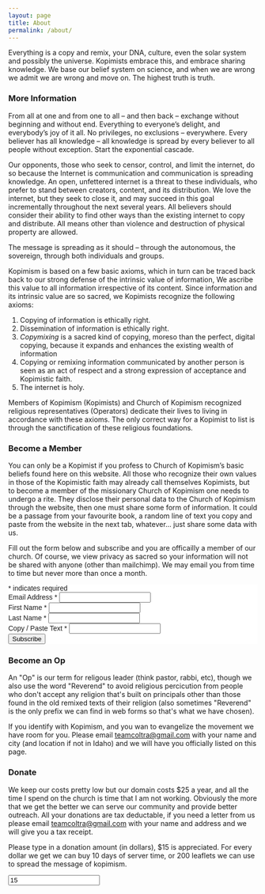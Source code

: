 ```yaml
---
layout: page
title: About
permalink: /about/
---
```


Everything is a copy and remix, your DNA, culture, even the solar system and possibly the universe. Kopimists embrace this, and embrace sharing knowledge. We base our belief system on science, and when we are wrong we admit we are wrong and move on. The highest truth is truth. 

### More Information

From all at one and from one to all – and then back – exchange without beginning and without end. Everything to everyone’s delight, and everybody’s joy of it all. No privileges, no exclusions – everywhere. Every believer has all knowledge – all knowledge is spread by every believer to all people without exception. Start the exponential cascade.

Our opponents, those who seek to censor, control, and limit the internet, do so because the Internet is communication and communication is spreading knowledge. An open, unfettered internet is a threat to these individuals, who prefer to stand between creators, content, and its distribution. We love the internet, but they seek to close it, and may succeed in this goal incrementally throughout the next several years. All believers should consider their ability to find other ways than the existing internet to copy and distribute. All means other than violence and destruction of physical property are allowed.

The message is spreading as it should – through the autonomous, the sovereign, through both individuals and groups.

Kopimism is based on a few basic axioms, which in turn can be traced back back to our strong defense of the intrinsic value of information, We ascribe this value to all information irrespective of its content. Since information and its intrinsic value are so sacred, we Kopimists recognize the following axioms:

<ol>
<li>Copying of information is ethically right.</li>
<li>Dissemination of information is ethically right.</li>
<li><em>Copymixing</em> is a sacred kind of copying, moreso than the perfect, digital copying, because it expands and enhances the existing wealth of information</li>
<li>Copying or remixing information communicated by another person is seen as an act of respect and a strong expression of acceptance and Kopimistic faith.</li>
<li>The internet is holy.</li>
</ol>

Members of Kopimism (Kopimists) and Church of Kopimism recognized religious representatives (Operators) dedicate their lives to living in accordance with these axioms. The only correct way for a Kopimist to list is through the sanctification of these religious foundations.


### Become a Member

You can only be a Kopimist if you profess to Church of Kopimism’s basic beliefs found here on this website. All those who recognize their own values in those of the Kopimistic faith may already call themselves Kopimists, but to become a member of the missionary Church of Kopimism one needs to undergo a rite. They disclose their personal data to the Church of Kopimism through the website, then one must share some form of information. It could be a passage from your favourite book, a random line of text you copy and paste from the website in the next tab, whatever... just share some data with us.

Fill out the form below and subscribe and you are officailly a member of our church. Of course, we view privacy as sacred so your information will not be shared with anyone (other than mailchimp). We may email you from time to time but never more than once a month. 

<!-- Begin MailChimp Signup Form -->
<link href="//cdn-images.mailchimp.com/embedcode/classic-081711.css" rel="stylesheet" type="text/css">
<style type="text/css">
	#mc_embed_signup{background:#fff; clear:left; font:14px Helvetica,Arial,sans-serif; }
	/* Add your own MailChimp form style overrides in your site stylesheet or in this style block.
	   We recommend moving this block and the preceding CSS link to the HEAD of your HTML file. */
</style>
<div id="mc_embed_signup">
<form action="//church.us9.list-manage.com/subscribe/post?u=47d5670c513a21e571a6eb22e&amp;id=142c3e53f7" method="post" id="mc-embedded-subscribe-form" name="mc-embedded-subscribe-form" class="validate" target="_blank" novalidate>
    <div id="mc_embed_signup_scroll">
	
<div class="indicates-required"><span class="asterisk">*</span> indicates required</div>
<div class="mc-field-group">
	<label for="mce-EMAIL">Email Address  <span class="asterisk">*</span>
</label>
	<input type="email" value="" name="EMAIL" class="required email" id="mce-EMAIL">
</div>
<div class="mc-field-group">
	<label for="mce-FNAME">First Name  <span class="asterisk">*</span>
</label>
	<input type="text" value="" name="FNAME" class="required" id="mce-FNAME">
</div>
<div class="mc-field-group">
	<label for="mce-LNAME">Last Name  <span class="asterisk">*</span>
</label>
	<input type="text" value="" name="LNAME" class="required" id="mce-LNAME">
</div>
<div class="mc-field-group">
	<label for="mce-MMERGE3">Copy / Paste Text  <span class="asterisk">*</span>
</label>
	<input type="text" value="" name="MMERGE3" class="required" id="mce-MMERGE3">
</div>
	<div id="mce-responses" class="clear">
		<div class="response" id="mce-error-response" style="display:none"></div>
		<div class="response" id="mce-success-response" style="display:none"></div>
	</div>    <!-- real people should not fill this in and expect good things - do not remove this or risk form bot signups-->
    <div style="position: absolute; left: -5000px;"><input type="text" name="b_47d5670c513a21e571a6eb22e_142c3e53f7" tabindex="-1" value=""></div>
    <div class="clear"><input type="submit" value="Subscribe" name="subscribe" id="mc-embedded-subscribe" class="button"></div>
    </div>
</form>
</div>
<script type='text/javascript' src='//s3.amazonaws.com/downloads.mailchimp.com/js/mc-validate.js'></script><script type='text/javascript'>(function($) {window.fnames = new Array(); window.ftypes = new Array();fnames[0]='EMAIL';ftypes[0]='email';fnames[1]='FNAME';ftypes[1]='text';fnames[2]='LNAME';ftypes[2]='text';fnames[3]='MMERGE3';ftypes[3]='text';}(jQuery));var $mcj = jQuery.noConflict(true);</script>
<!--End mc_embed_signup-->

### Become an Op

An "Op" is our term for religous leader (think pastor, rabbi, etc), though we also use the word "Reverend" to avoid religious percicution from people who don't accept any religion that's built on principals other than those found in the old remixed texts of their religion (also sometimes "Reverend" is the only prefix we can find in web forms so that's what we have chosen). 

If you identify with Kopimism, and you wan to evangelize the movement we have room for you. Please email [teamcoltra@gmail.com](mailto:teamcoltra@gmail.com) with your name and city (and location if not in Idaho) and we will have you officially listed on this page. 

### Donate

We keep our costs pretty low but our domain costs $25 a year, and all the time I spend on the church is time that I am not working. Obviously the more that we get the better we can serve our community and provide better outreach. All your donations are tax deductable, if you need a letter from us please email [teamcoltra@gmail.com](mailto:teamcoltra@gmail.com) with your name and address and we will give you a tax receipt.

Please type in a donation amount (in dollars), $15 is appreciated. For every dollar we get we can buy 10 days of server time, or 200 leaflets we can use to spread the message of kopimism.

<input type="text" id="amount" value="15">

<form action="" method="POST">
  <script
    src="https://checkout.stripe.com/checkout.js" id="stripe" class="stripe-button"
    data-key="pk_GNrXrLKfukPKT8VNQS39HHmIrImb0"
    data-amount="1000"
    data-name="Donation"
    data-description="Donation to the Kopimist Church"
    data-image="/images/logo.png">
  </script>
</form>

<script>
// 'Getting' data-attributes using getAttribute
var stripe = document.getElementById('stripe');
var amount = document.getElementById('amount');
// 'Setting' data-attributes using setAttribute
stripe.setAttribute('data-amount', amount + '00');
</script>
